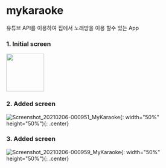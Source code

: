 # mykaraoke

유튜브 API를 이용하여 집에서 노래방을 이용 할수 있는 App

### 1. Initial screen

<img src="https://user-images.githubusercontent.com/39241588/107059681-6dc48980-6819-11eb-83ea-fb4ca563b5af.jpg" width="100" height="100">

### 2. Added screen

![Screenshot_20210206-000951_MyKaraoke](https://user-images.githubusercontent.com/39241588/107059783-8e8cdf00-6819-11eb-9e1a-b298120205f7.jpg){: width="50%" height="50%"){: .center}


### 3. Added screen

![Screenshot_20210206-000959_MyKaraoke](https://user-images.githubusercontent.com/39241588/107059849-a19faf00-6819-11eb-9216-295e54a8d8a7.jpg){: width="50%" height="50%"){: .center}
